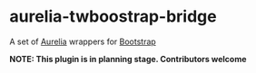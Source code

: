 # aurelia-twboostrap-bridge

A set of [Aurelia](http://aurelia.io) wrappers for [Bootstrap](http://getbootstrap.com/)

**NOTE: This plugin is in planning stage. Contributors welcome**  
